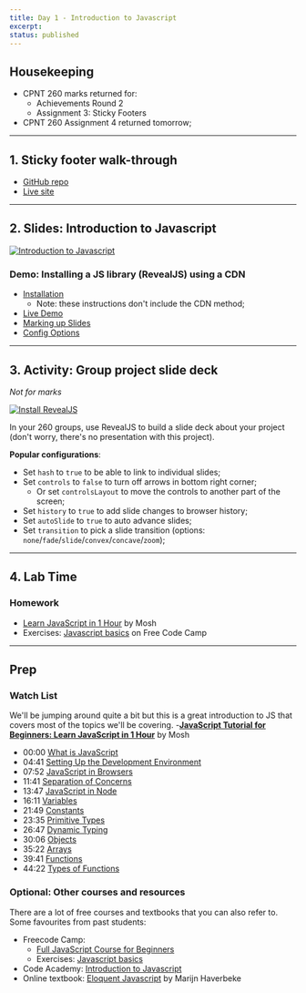 ```yaml
---
title: Day 1 - Introduction to Javascript
excerpt: 
status: published
---
```


## Housekeeping
- CPNT 260 marks returned for:
    - Achievements Round 2
    - Assignment 3: Sticky Footers
- CPNT 260 Assignment 4 returned tomorrow;

---

## 1. Sticky footer walk-through
- [GitHub repo](https://github.com/sait-wbdv/f22-spoilers-cpnt260-a3/)
- [Live site](https://sait-wbdv.github.io/f22-spoilers-cpnt260-a3/)

---

## 2. Slides: Introduction to Javascript
[![Introduction to Javascript](/images/slides/js-intro.png)](https://sait-wbdv.github.io/slides/f22/cpnt-262/js-introduction.html)

### Demo: Installing a JS library (RevealJS) using a CDN
- [Installation](https://revealjs.com/installation/)
    - Note: these instructions don't include the CDN method;
- [Live Demo](https://revealjs.com/demo/)
- [Marking up Slides](https://revealjs.com/markup/)
- [Config Options](https://revealjs.com/config/)

---

## 3. Activity: Group project slide deck
_Not for marks_

[![Install RevealJS](https://gist.githubusercontent.com/acidtone/5ade98e682f62f8fafd34d24dca03066/raw/8803ef4375bdd9aad7e8f0a0e41d5eb9186458cc/revealjs-logo.png)](https://gist.github.com/acidtone/5ade98e682f62f8fafd34d24dca03066)

In your 260 groups, use RevealJS to build a slide deck about your project (don't worry, there's no presentation with this project).

**Popular configurations**:
- Set `hash` to `true` to be able to link to individual slides;
- Set `controls` to `false` to turn off arrows in bottom right corner;
    - Or set `controlsLayout` to move the controls to another part of the screen;
- Set `history` to `true` to add slide changes to browser history;
- Set `autoSlide` to `true` to auto advance slides;
- Set `transition` to pick a slide transition (options: `none`/`fade`/`slide`/`convex`/`concave`/`zoom`);


---

## 4. Lab Time
### Homework
- [Learn JavaScript in 1 Hour](https://www.youtube.com/watch?v=W6NZfCO5SIk) by Mosh
- Exercises: [Javascript basics](https://www.freecodecamp.org/learn/javascript-algorithms-and-data-structures/#basic-javascript) on Free Code Camp

---

## Prep
### Watch List
We'll be jumping around quite a bit but this is a great introduction to JS that covers most of the topics we'll be covering.
-**[JavaScript Tutorial for Beginners: Learn JavaScript in 1 Hour](https://www.youtube.com/watch?v=W6NZfCO5SIk)** by Mosh
  - 00:00 [What is JavaScript](https://www.youtube.com/watch?v=W6NZfCO5SIk)
  - 04:41 [Setting Up the Development Environment](https://www.youtube.com/watch?v=W6NZfCO5SIk&t=281s)
  - 07:52 [JavaScript in Browsers](https://www.youtube.com/watch?v=W6NZfCO5SIk&t=472s)
  - 11:41 [Separation of Concerns](https://www.youtube.com/watch?v=W6NZfCO5SIk&t=701s)
  - 13:47 [JavaScript in Node](https://www.youtube.com/watch?v=W6NZfCO5SIk&t=827s)
  - 16:11 [Variables](https://www.youtube.com/watch?v=W6NZfCO5SIk&t=971s)
  - 21:49 [Constants](https://www.youtube.com/watch?v=W6NZfCO5SIk&t=1309s)
  - 23:35 [Primitive Types](https://www.youtube.com/watch?v=W6NZfCO5SIk&t=1415s) 
  - 26:47 [Dynamic Typing ](https://www.youtube.com/watch?v=W6NZfCO5SIk&t=1607s)
  - 30:06 [Objects](https://www.youtube.com/watch?v=W6NZfCO5SIk&t=1806s)
  - 35:22 [Arrays](https://www.youtube.com/watch?v=W6NZfCO5SIk&t=2122s)
  - 39:41 [Functions](https://www.youtube.com/watch?v=W6NZfCO5SIk&t=2122s)
  - 44:22 [Types of Functions](https://www.youtube.com/watch?v=W6NZfCO5SIk&t=2662s)

### Optional: Other courses and resources
There are a lot of free courses and textbooks that you can also refer to. Some favourites from past students:
- Freecode Camp: 
    - [Full JavaScript Course for Beginners](https://www.freecodecamp.org/news/full-javascript-course-for-beginners/)
    - Exercises: [Javascript basics](https://www.freecodecamp.org/learn/javascript-algorithms-and-data-structures/#basic-javascript)
- Code Academy: [Introduction to Javascript](https://www.codecademy.com/learn/introduction-to-javascript)
- Online textbook: [Eloquent Javascript](https://eloquentjavascript.net/) by Marijn Haverbeke